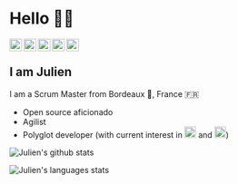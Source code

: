 # Hello 👋🏻

<a href="https://www.linkedin.com/in/jdambron">
  <img align="left" alt="Julien's LinkedIn" width="22px" src="https://cdn.jsdelivr.net/npm/simple-icons/icons/linkedin.svg" />
</a>
<a href="https://twitter.com/JulienDambron">
  <img align="left" alt="Julien's Twitter" width="22px" src="https://cdn.jsdelivr.net/npm/simple-icons/icons/twitter.svg" />
</a>
<a rel="me" href="https://fosstodon.org/@JulienDambron">
  <img align="left" alt="Julien's Mastodon" width="22px" src="https://cdn.jsdelivr.net/npm/simple-icons/icons/mastodon.svg" />
</a>
<a href="https://t.me/JulienDambron">
  <img align="left" alt="Julien's Telegram" width="22px" src="https://cdn.jsdelivr.net/npm/simple-icons/icons/telegram.svg" />
</a>
<a href="https://keybase.io/jdambron">
  <img align="left" alt="Julien's Keybase" width="22px" src="https://cdn.jsdelivr.net/npm/simple-icons/icons/keybase.svg" />
</a>

<br />

## I am Julien

I am a Scrum Master from Bordeaux 🍷, France :fr:

- Open source aficionado
- Agilist
- Polyglot developer (with current interest in <a href="https://www.rust-lang.org/"><img alt="Rust" width="20px" src="https://cdn.jsdelivr.net/npm/simple-icons/icons/rust.svg"></a> and <a href="https://elixir-lang.org/"><img alt="Elixir" width="20px" src="https://cdn.jsdelivr.net/npm/simple-icons/icons/elixir.svg"></a>)

![Julien's github stats](https://github-readme-stats.vercel.app/api?username=jdambron&theme=gruvbox&show_icons=true&count_private=true)

![Julien's languages stats](https://github-readme-stats.vercel.app/api/top-langs/?username=jdambron&theme=gruvbox)
